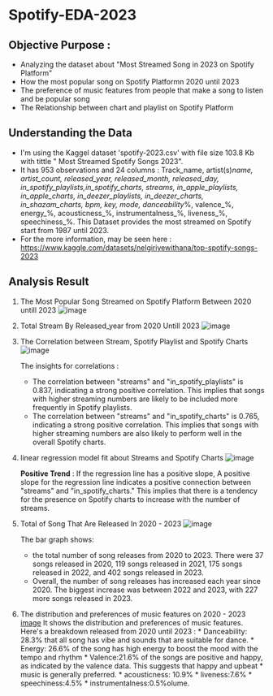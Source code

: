 # Spotify-EDA-2023

## Objective Purpose :

* Analyzing the dataset about "Most Streamed Song in 2023 on Spotify Platform"
* How the most popular song on Spotify Platformn 2020 until 2023
* The preference of music features from people that make a song to listen and be popular song
* The Relationship between chart and playlist on Spotify Platform

## Understanding the Data
* I'm using the Kaggel dataset 'spotify-2023.csv' with file size 103.8 Kb with tittle " Most Streamed Spotify Songs 2023".
* It has 953 observations and 24 columns : Track_name, artist(s)_name, artist_count, released_year, released_month, released_day, in_spotify_playlists,in_spotify_charts, streams, in_apple_playlists, in_apple_charts, in_deezer_playlists, in_deezer_charts, in_shazam_charts, bpm, key, mode, danceability_%, valence_%, energy_%, acousticness_%, instrumentalness_%, liveness_%, speechiness_%. This Dataset provides the most streamed on Spotify start from 1987 until 2023.
* For the more information, may be seen here : https://www.kaggle.com/datasets/nelgiriyewithana/top-spotify-songs-2023

## Analysis Result 

1. The Most Popular Song Streamed on Spotify Platform Between 2020 untill 2023
   ![image](https://github.com/riizd30/Spotify-EDA-2023/assets/150936052/75626d13-21ad-4cc8-b4b4-aa51f5cd1b80)
2. Total Stream By Released_year from 2020 Untill 2023
   ![image](https://github.com/riizd30/Spotify-EDA-2023/assets/150936052/5966ee79-a12c-4a85-a611-a39b68cec1b0)
3. The Correlation between Stream, Spotify Playlist and Spotify Charts
   ![image](https://github.com/riizd30/Spotify-EDA-2023/assets/150936052/ffbb3c2c-f343-4e8c-bf23-f82876d77472)

   The insights for correlations :
      * The correlation between "streams" and "in_spotify_playlists" is 0.837, indicating a strong positive correlation. This implies that songs with higher streaming numbers are likely to be included more frequently in Spotify playlists.
      * The correlation between "streams" and "in_spotify_charts" is 0.765, indicating a strong positive correlation. This implies that songs with higher streaming numbers are also likely to perform well in the overall Spotify charts.
4. linear regression model fit about Streams and Spotify Charts
   ![image](https://github.com/riizd30/Spotify-EDA-2023/assets/150936052/3ab0033b-8274-415a-97f6-d9516d128e1d)

   **Positive Trend** :
   If the regression line has a positive slope, A positive slope for the regression line indicates a positive connection   between "streams" and "in_spotify_charts." This implies that there is a tendency for the presence on Spotify charts to increase with the number of streams.
5. Total of Song That Are Released In 2020 - 2023
   ![image](https://github.com/riizd30/Spotify-EDA-2023/assets/150936052/f36a110d-ae42-4651-ab87-eb8d413bae37)

   The bar graph shows:
      * the total number of song releases from 2020 to 2023. There were 37 songs released in 2020, 119 songs released in 2021, 175 songs released in 2022, and 402 songs released in 2023.
      * Overall, the number of song releases has increased each year since 2020. The biggest increase was between 2022 and 2023, with 227 more songs released in 2023.
      
6.  The distribution and preferences of music features on 2020 - 2023
      [image](https://github.com/riizd30/Spotify-EDA-2023/assets/150936052/553d299b-a40d-4258-83ca-09c5b01c22c0)
       It shows the distribution and preferences of music features. Here's a breakdown released from 2020 until 2023 :
         * Danceability: 28.3% that all song has vibe and sounds that are suitable for dance.
         * Energy: 26.6% of the song has high energy to boost the mood with the tempo and rhythm
         * Valence:21.6% of the songs are positive and happy, as indicated by the valence data. This suggests that happy and upbeat
         * music is generally preferred.
         * acousticness: 10.9%
         * liveness:7.6%
         * speechiness:4.5%
         * instrumentalness:0.5%olume.
